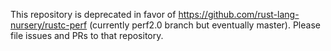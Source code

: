 This repository is deprecated in favor of https://github.com/rust-lang-nursery/rustc-perf (currently
perf2.0 branch but eventually master). Please file issues and PRs to that repository.
